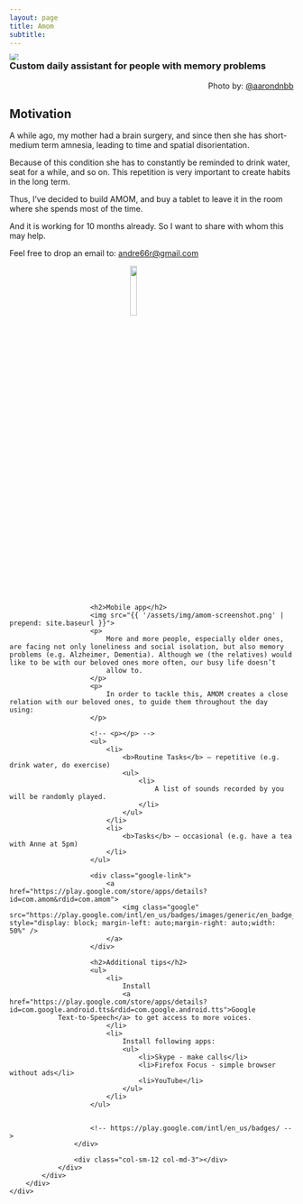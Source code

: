 ```yaml
---
layout: page
title: Amom
subtitle: 
---
```



<div id="wrapper">
    <div id="container">
        <div id="body">
            <div id="" class="article">
                <div class="tittle">
                    <div class="row">
                            <h3>
                                Custom daily assistant for people with memory problems
                            </h3>
                    </div>
                </div>
                <div class="row body">
                    <div class="col-sm-12 col-md-3"></div>
                    <div class="col-sm-12 col-md-6">
                        <img class="photo" src="https://images.unsplash.com/photo-1474921751718-0692526ddaeb?ixlib=rb-0.3.5&ixid=eyJhcHBfaWQiOjEyMDd9&s=5d38020d6b61137128ebe9e7f5352d66&auto=format&fit=crop&w=1950&q=80" style="clip-path: polygon(0 15%, 100% 15%, 100% 85%, 0 85%); margin-top: -10%; margin-bottom: -10%"
                        />
                        <div style="text-align: right">
                            Photo by:
                            <a href="https://unsplash.com/@aarondnbb">@aarondnbb</a>
                        </div>
                        <h2>Motivation</h2>
                        <p>
                            A while ago, my mother had a brain surgery, and since then she has short-medium term amnesia, leading to time and spatial disorientation.
                        </p>
                        <p>
                            Because of this condition she has to constantly be reminded to drink water, seat for a while, and so on. This repetition is very important to create habits in the long term.
                        </p>
                        <p>
                            Thus, I’ve decided to build AMOM, and buy a tablet to leave it in the room where she spends most of the time.
                        </p>
                        <p>
                            And it is working for 10 months already. So I want to share with whom this may help.
                        </p>
                        <p>
                            Feel free to drop an email to:
                            <a href="mailto:andre66r+amom@gmail.com">andre66r@gmail.com</a>
                        </p>

<img src="{{ '/assets/img/amomLogo.webp' | prepend: site.baseurl }}" style="display: block; margin-left: auto;margin-right: auto;width: 15%" />

                        <h2>Mobile app</h2>
                        <img src="{{ '/assets/img/amom-screenshot.png' | prepend: site.baseurl }}">
                        <p>
                            More and more people, especially older ones, are facing not only loneliness and social isolation, but also memory problems (e.g. Alzheimer, Dementia). Although we (the relatives) would like to be with our beloved ones more often, our busy life doesn’t
                            allow to.
                        </p>
                        <p>
                            In order to tackle this, AMOM creates a close relation with our beloved ones, to guide them throughout the day using:
                        </p>

                        <!-- <p></p> -->
                        <ul>
                            <li>
                                <b>Routine Tasks</b> – repetitive (e.g. drink water, do exercise)
                                <ul>
                                    <li>
                                        A list of sounds recorded by you will be randomly played.
                                    </li>
                                </ul>
                            </li>
                            <li>
                                <b>Tasks</b> – occasional (e.g. have a tea with Anne at 5pm)
                            </li>
                        </ul>

                        <div class="google-link">
                            <a href="https://play.google.com/store/apps/details?id=com.amom&rdid=com.amom">
                                <img class="google" src="https://play.google.com/intl/en_us/badges/images/generic/en_badge_web_generic.png" style="display: block; margin-left: auto;margin-right: auto;width: 50%" />
                            </a>
                        </div>

                        <h2>Additional tips</h2>
                        <ul>
                            <li>
                                Install
                                <a href="https://play.google.com/store/apps/details?id=com.google.android.tts&rdid=com.google.android.tts">Google
                Text-to-Speech</a> to get access to more voices.
                            </li>
                            <li>
                                Install following apps:
                                <ul>
                                    <li>Skype - make calls</li>
                                    <li>Firefox Focus - simple browser without ads</li>
                                    <li>YouTube</li>
                                </ul>
                            </li>
                        </ul>
                        

                        <!-- https://play.google.com/intl/en_us/badges/ -->
                    </div>

                    <div class="col-sm-12 col-md-3"></div>
                </div>
            </div>
        </div>
    </div>
</div>